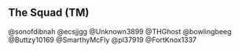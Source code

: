 ## The Squad (TM)
@sonofdibnah @ecsjjgg @Unknown3899 @THGhost @bowlingbeeg @Buttzy10169 @SmarthyMcFly @pl37919 @FortKnox1337
